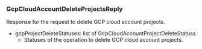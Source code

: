 ### GcpCloudAccountDeleteProjectsReply
Response for the request to delete GCP cloud account projects.

- gcpProjectDeleteStatuses: list of GcpCloudAccountProjectDeleteStatuss
  - Statuses of the operation to delete GCP cloud account projects.
